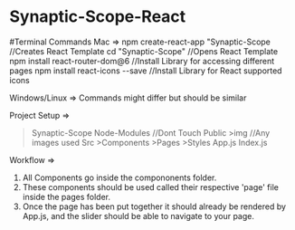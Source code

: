 # Synaptic-Scope-React

#Terminal Commands 
Mac =>
  npm create-react-app "Synaptic-Scope  //Creates React Template
  cd "Synaptic-Scope"                   //Opens React Template
  npm install react-router-dom@6        //Install Library for accessing different   pages
  npm install react-icons --save        //Install Library for React supported icons

Windows/Linux => Commands might differ but should be similar

Project Setup =>
>Synaptic-Scope
  >Node-Modules //Dont Touch
  >Public
    >img        //Any images used
  >Src
    >Components 
    >Pages
    >Styles
    App.js
    Index.js


Workflow =>
1. All Components go inside the compononents folder.
2. These components should be used called their respective 'page' 
  file inside the pages folder.
3. Once the page has been put together it should already be rendered by
  App.js, and the slider should be able to navigate to your page.



